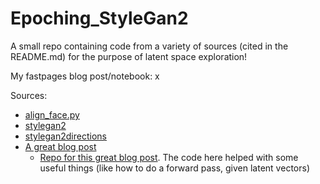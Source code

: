 # Epoching_StyleGan2
A small repo containing code from a variety of sources (cited in the README.md) for the purpose of latent space exploration!

My fastpages blog post/notebook: x

Sources:

- [align_face.py](https://gist.github.com/lzhbrian/bde87ab23b499dd02ba4f588258f57d5)
- [stylegan2](https://github.com/NVlabs/stylegan2)
- [stylegan2directions](https://twitter.com/robertluxemburg/status/1207087801344372736)
- [A great blog post](https://towardsdatascience.com/stylegan-v2-notes-on-training-and-latent-space-exploration-e51cf96584b3)
  - [Repo for this great blog post](https://github.com/5agado/data-science-learning/tree/master/deep%20learning/StyleGAN). The code here helped with some useful things (like how to do a forward pass, given latent vectors)
